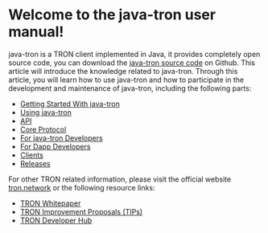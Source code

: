 # Welcome to the java-tron user manual!
java-tron is a TRON client implemented in Java, it provides completely open source code, you can download the [java-tron source code](https://github.com/tronprotocol/java-tron) on Github. This article will introduce the knowledge related to java-tron. Through this article, you will learn how to use java-tron and how to participate in the development and maintenance of java-tron, including the following parts:

* [Getting Started With java-tron](getting_started/getting_started_with_javatron.md)
* [Using java-tron](using_javatron/installing_javatron.md)
* [API](api/http.md)
* [Core Protocol](mechanism-algorithm/dpos.md)
* [For java-tron Developers](developers/java-tron.md)
* [For Dapp Developers](contracts/tools.md)
* [Clients](clients/wallet-cli.md)
* [Releases](releases/upgrade-instruction.md)


For other TRON related information, please visit the official website [tron.network](https://tron.network/index?lng=en) or the following resource links:

* [TRON Whitepaper](https://tron.network/static/doc/white_paper_v_2_0.pdf)
* [TRON Improvement Proposals (TIPs)](https://github.com/tronprotocol/tips)
* [TRON Developer Hub](https://developers.tron.network/)


